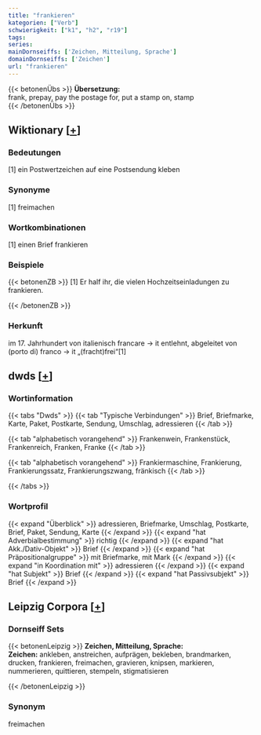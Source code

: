 ```yaml
---
title: "frankieren"
kategorien: ["Verb"]
schwierigkeit: ["k1", "h2", "r19"]
tags:
series:
mainDornseiffs: ['Zeichen, Mitteilung, Sprache']
domainDornseiffs: ['Zeichen']
url: "frankieren"
---
```


{{< betonenÜbs >}}
**Übersetzung:**  
frank, prepay, pay the postage for, put a stamp  on, stamp  
{{< /betonenÜbs >}}

## Wiktionary [[+](https://de.wiktionary.org/wiki/frankieren)]

### Bedeutungen
[1] ein Postwertzeichen auf eine Postsendung kleben  

### Synonyme
[1] freimachen  

### Wortkombinationen
[1] einen Brief frankieren  

### Beispiele
{{< betonenZB >}}
[1] Er half ihr, die vielen Hochzeitseinladungen zu frankieren.  

{{< /betonenZB >}}
### Herkunft
im 17. Jahrhundert von italienisch francare → it entlehnt, abgeleitet von (porto di) franco → it „(fracht)frei“[1]  



## dwds [[+](https://www.dwds.de/wb/frankieren)]

### Wortinformation
{{< tabs "Dwds" >}}
{{< tab "Typische Verbindungen" >}}
Brief, Briefmarke, Karte, Paket, Postkarte, Sendung, Umschlag, adressieren
{{< /tab >}}

{{< tab "alphabetisch vorangehend" >}}
Frankenwein, Frankenstück, Frankenreich, Franken, Franke
{{< /tab >}}

{{< tab "alphabetisch vorangehend" >}}
Frankiermaschine, Frankierung, Frankierungssatz, Frankierungszwang, fränkisch
{{< /tab >}}

{{< /tabs >}}

### Wortprofil
{{< expand "Überblick" >}} adressieren, Briefmarke, Umschlag, Postkarte, Brief, Paket, Sendung, Karte {{< /expand >}}
{{< expand "hat Adverbialbestimmung" >}} richtig {{< /expand >}}
{{< expand "hat Akk./Dativ-Objekt" >}} Brief {{< /expand >}}
{{< expand "hat Präpositionalgruppe" >}} mit Briefmarke, mit Mark {{< /expand >}}
{{< expand "in Koordination mit" >}} adressieren {{< /expand >}}
{{< expand "hat Subjekt" >}} Brief {{< /expand >}}
{{< expand "hat Passivsubjekt" >}} Brief {{< /expand >}}

## Leipzig Corpora [[+](https://corpora.uni-leipzig.de/en/res?word=frankieren&corpusId=deu_newscrawl-public_2018)]

### Dornseiff Sets
{{< betonenLeipzig >}}
**Zeichen, Mitteilung, Sprache:**  
**Zeichen:** ankleben, anstreichen, aufprägen, bekleben, brandmarken, drucken, frankieren, freimachen, gravieren, knipsen, markieren, nummerieren, quittieren, stempeln, stigmatisieren  

{{< /betonenLeipzig >}}

### Synonym
freimachen

